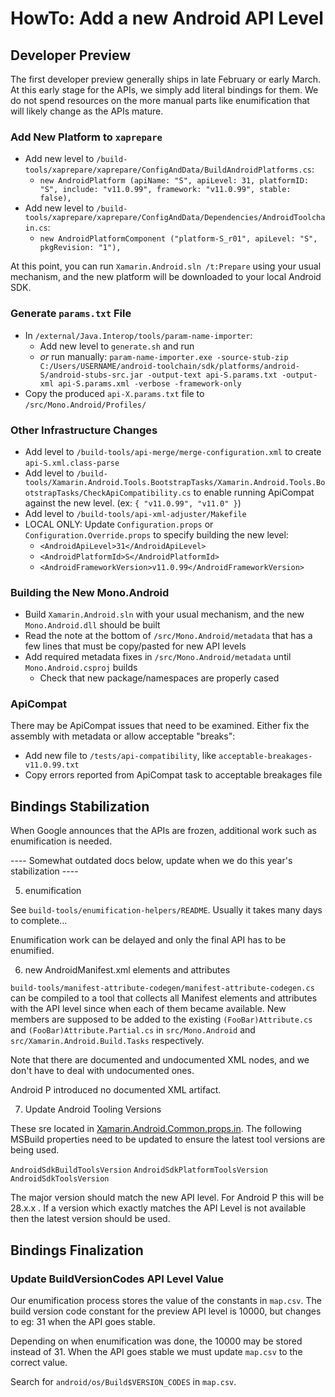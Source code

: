 # HowTo: Add a new Android API Level

## Developer Preview

The first developer preview generally ships in late February or early March.  At this early
stage for the APIs, we simply add literal bindings for them.  We do not spend resources on
the more manual parts like enumification that will likely change as the APIs mature.

### Add New Platform to `xaprepare`

- Add new level to `/build-tools/xaprepare/xaprepare/ConfigAndData/BuildAndroidPlatforms.cs`:
  - `new AndroidPlatform (apiName: "S", apiLevel: 31, platformID: "S", include: "v11.0.99", framework: "v11.0.99", stable: false),`
- Add new level to `/build-tools/xaprepare/xaprepare/ConfigAndData/Dependencies/AndroidToolchain.cs`:
  - `new AndroidPlatformComponent ("platform-S_r01", apiLevel: "S", pkgRevision: "1"),`
  
At this point, you can run `Xamarin.Android.sln /t:Prepare` using your usual mechanism, and
the new platform will be downloaded to your local Android SDK.

### Generate `params.txt` File

- In `/external/Java.Interop/tools/param-name-importer`:
  - Add new level to `generate.sh` and run
  - *or* run manually: `param-name-importer.exe -source-stub-zip C:/Users/USERNAME/android-toolchain/sdk/platforms/android-S/android-stubs-src.jar -output-text api-S.params.txt -output-xml api-S.params.xml -verbose -framework-only`
- Copy the produced `api-X.params.txt` file to `/src/Mono.Android/Profiles/`

### Other Infrastructure Changes

- Add level to `/build-tools/api-merge/merge-configuration.xml` to create `api-S.xml.class-parse`
- Add level to `/build-tools/Xamarin.Android.Tools.BootstrapTasks/Xamarin.Android.Tools.BootstrapTasks/CheckApiCompatibility.cs`
  to enable running ApiCompat against the new level. (ex: `{ "v11.0.99", "v11.0" }`)
- Add level to `/build-tools/api-xml-adjuster/Makefile`
- LOCAL ONLY: Update `Configuration.props` or `Configuration.Override.props` to specify building the new level:
  - `<AndroidApiLevel>31</AndroidApiLevel>`
  - `<AndroidPlatformId>S</AndroidPlatformId>`
  - `<AndroidFrameworkVersion>v11.0.99</AndroidFrameworkVersion>`

### Building the New Mono.Android

- Build `Xamarin.Android.sln` with your usual mechanism, and the new `Mono.Android.dll` should be built
- Read the note at the bottom of `/src/Mono.Android/metadata` that has a few lines that must be 
  copy/pasted for new API levels
- Add required metadata fixes in `/src/Mono.Android/metadata` until `Mono.Android.csproj` builds
  - Check that new package/namespaces are properly cased
  
### ApiCompat

There may be ApiCompat issues that need to be examined.  Either fix the assembly with metadata or allow
acceptable "breaks":

- Add new file to `/tests/api-compatibility`, like `acceptable-breakages-v11.0.99.txt`
- Copy errors reported from ApiCompat task to acceptable breakages file

## Bindings Stabilization

When Google announces that the APIs are frozen, additional work such as enumification is needed.

---- Somewhat outdated docs below, update when we do this year's stabilization ----

5) enumification

See `build-tools/enumification-helpers/README`. Usually it takes many days to complete...

Enumification work can be delayed and only the final API has to be enumified.

6) new AndroidManifest.xml elements and attributes

`build-tools/manifest-attribute-codegen/manifest-attribute-codegen.cs` can be compiled to a tool that collects all Manifest elements and attributes with the API level since when each of them became available. New members are supposed to be added to the existing `(FooBar)Attribute.cs` and `(FooBar)Attribute.Partial.cs` in `src/Mono.Android` and `src/Xamarin.Android.Build.Tasks` respectively.

Note that there are documented and undocumented XML nodes, and we don't have to deal with undocumented ones.

Android P introduced no documented XML artifact.

7) Update Android Tooling Versions

These sre located in [Xamarin.Android.Common.props.in](../../src/Xamarin.Android.Build.Tasks/Xamarin.Android.Common.props.in). The following MSBuild properties need to be updated to ensure 
the latest tool versions are being used.

`AndroidSdkBuildToolsVersion`
`AndroidSdkPlatformToolsVersion`
`AndroidSdkToolsVersion`

The major version should match the new API level. For Android P this will be 28.x.x . If a version which exactly matches the API Level is not available then the latest version should be used.

## Bindings Finalization


### Update BuildVersionCodes API Level Value

Our enumification process stores the value of the constants in `map.csv`. The build version code
constant for the preview API level is 10000, but changes to eg: 31 when the API goes stable.

Depending on when enumification was done, the 10000 may be stored instead of 31. When the API
goes stable we must update `map.csv` to the correct value.

Search for `android/os/Build$VERSION_CODES` in `map.csv`.

